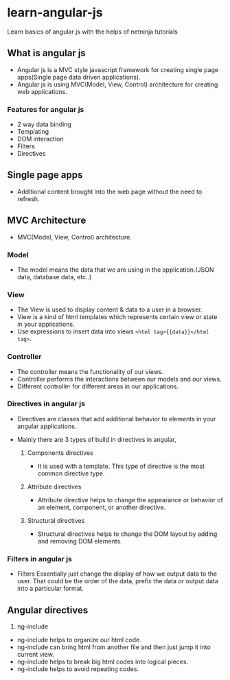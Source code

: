 # learn-angular-js

Learn basics of angular js with the helps of netninja tutorials

## What is angular js

- Angular js is a MVC style javascript framework for creating single page apps(Single page data driven applications).
- Angular js is using MVC(Model, View, Control) architecture for creating web applications.

### Features for angular js

- 2 way data binding
- Templating
- DOM interaction
- Filters
- Directives

## Single page apps

- Additional content brought into the web page without the need to refresh.

## MVC Architecture

- MVC(Model, View, Control) architecture.

### Model

- The model means the data that we are using in the application.(JSON data, database data, etc..)

### View

- The View is used to display content & data to a user in a browser.
- View is a kind of html templates which represents certain view or state in your applications.
- Use expressions to insert data into views `<html tag>{{data}}</html tag>`.

### Controller

- The controller means the functionality of our views.
- Controller performs the interactions between our models and our views.
- Different controller for different areas in our applications.

### Directives in angular js

- Directives are classes that add additional behavior to elements in your angular applications.
- Mainly there are 3 types of build in directives in angular,

  1. Components directives

     - It is used with a template. This type of directive is the most common directive type.

  2. Attribute directives

     - Attribute directive helps to change the appearance or behavior of an element, component, or another directive.

  3. Structural directives
     - Structural directives helps to change the DOM layout by adding and removing DOM elements.

### Filters in angular js

- Filters Essentially just change the display of how we output data to the user.
  That could be the order of the data, prefix the data or output data into a particular format.

## Angular directives

1. ng-include

- ng-include helps to organize our html code.
- ng-include can bring html from another file and then just jump it into current view.
- ng-include helps to break big html codes into logical pieces.
- ng-include helps to avoid repeating codes.
